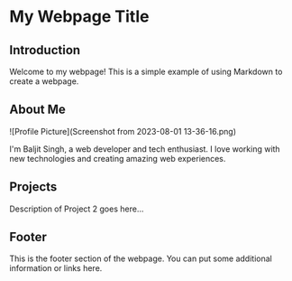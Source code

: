 # My Webpage Title

## Introduction

Welcome to my webpage! This is a simple example of using Markdown to create a webpage.

## About Me

![Profile Picture](Screenshot from 2023-08-01 13-36-16.png)

I'm Baljit Singh, a web developer and tech enthusiast. I love working with new technologies and creating amazing web experiences.

## Projects



Description of Project 2 goes here...


## Footer

This is the footer section of the webpage. You can put some additional information or links here.

